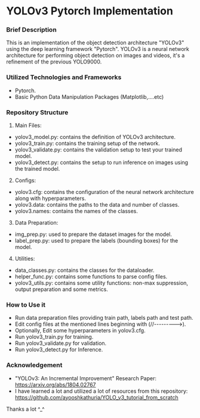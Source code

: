 # YOLOv3 Pytorch Implementation

### Brief Description 

This is an implementation of the object detection architecture "YOLOv3" using the deep learning framework "Pytorch".
YOLOv3 is a neural network architecture for performing object detection on images and videos, it's a refinement of the previous 
YOLO9000.


### Utilized Technologies and Frameworks

- Pytorch.
- Basic Python Data Manipulation Packages (Matplotlib,....etc)

### Repository Structure

1) Main Files:
- yolov3_model.py: contains the definition of YOLOv3 architecture.
- yolov3_train.py: contains the training setup of the network.
- yolov3_validate.py: contains the validation setup to test your trained model.
- yolov3_detect.py: contains the setup to run inference on images using the trained model.

2) Configs:
- yolov3.cfg: contains the configuration of the neural network architecture along with hyperparameters.
- yolov3.data: contains the paths to the data and number of classes.
- yolov3.names: contains the names of the classes.

3) Data Preparation:
- img_prep.py: used to prepare the dataset images for the model.
- label_prep.py: used to prepare the labels (bounding boxes) for the model.

4) Utilities:
- data_classes.py: contains the classes for the dataloader.
- helper_func.py: contains some functions to parse config files.
- yolov3_utils.py: contains some utility functions: non-max suppression, output preparation and some metrics.

### How to Use it 

- Run data preparation files providing train path, labels path and test path.
- Edit config files at the mentioned lines beginning with (//--------->).
- Optionally, Edit some hyperparameters in yolov3.cfg.
- Run yolov3_train.py for training.
- Run yolov3_validate.py for validation.
- Run yolov3_detect.py for Inference.

### Acknowledgement

- "YOLOv3: An Incremental Improvement" Research Paper: https://arxiv.org/abs/1804.02767
- I have learned a lot and utilized a lot of resources from this repository:
https://github.com/ayooshkathuria/YOLO_v3_tutorial_from_scratch


Thanks a lot ^_^
